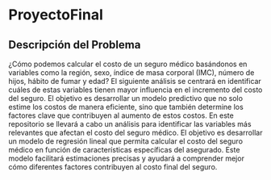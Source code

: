# ProyectoFinal
## Descripción del Problema
¿Cómo podemos calcular el costo de un seguro médico basándonos en variables como la región, sexo, índice de masa corporal (IMC), número de hijos, hábito de fumar y edad? El siguiente análisis se centrará en identificar cuáles de estas variables tienen mayor influencia en el incremento del costo del seguro. El objetivo es desarrollar un modelo predictivo que no solo estime los costos de manera eficiente, sino que también determine los factores clave que contribuyen al aumento de estos costos.
En este repositorio se llevará a cabo un análisis para identificar las variables más relevantes que afectan el costo del seguro médico. El objetivo es desarrollar un modelo de regresión lineal que permita calcular el costo del seguro médico en función de características específicas del asegurado. Este modelo facilitará estimaciones precisas y ayudará a comprender mejor cómo diferentes factores contribuyen al costo final del seguro.
